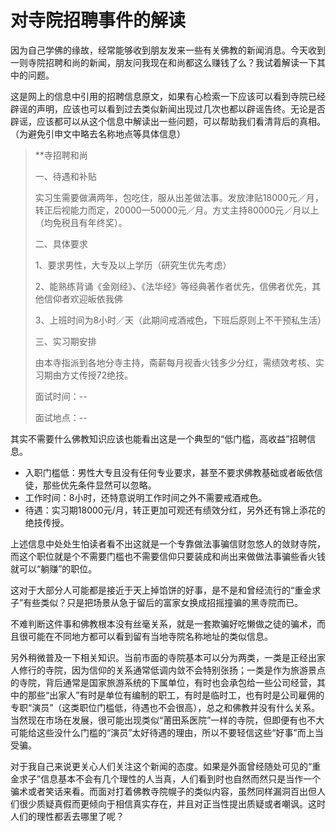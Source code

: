 # 对寺院招聘事件的解读


因为自己学佛的缘故，经常能够收到朋友发来一些有关佛教的新闻消息。今天收到一则寺院招聘和尚的新闻，朋友问我现在和尚都这么赚钱了么？我试着解读一下其中的问题。

这是网上的信息中引用的招聘信息原文，如果有心检索一下应该可以看到寺院已经辟谣的声明，应该也可以看到过去类似新闻出现过几次也都以辟谣告终。无论是否辟谣，应该都可以从这个信息中解读出一些问题，可以帮助我们看清背后的真相。（为避免引申文中略去名称地点等具体信息）

> **寺招聘和尚
>
> 一、待遇和补贴
>
> 实习生需要做满两年，包吃住，服从出差做法事。发放津贴18000元／月，转正后视能力而定，20000—50000元／月。方丈主持80000元／月以上（均免税且有年终奖）。
>
> 二、具体要求
>
> 1、要求男性，大专及以上学历（研究生优先考虑）
>
> 2、能熟练背诵《金刚经》、《法华经》等经典著作者优先，信佛者优先，其他信仰者欢迎皈依我佛
>
> 3、上班时间为8小时／天（此期间戒酒戒色，下班后原则上不干预私生活）
>
> 三、实习期安排
>
> 由本寺指派到各地分寺主持，斋薪每月视香火钱多少分红，需绩效考核、实习期由方丈传授72绝技。
>
> 面试时间：--
>
> 面试地点：--

其实不需要什么佛教知识应该也能看出这是一个典型的“低门槛，高收益”招聘信息。

- 入职门槛低：男性大专且没有任何专业要求，甚至不要求佛教基础或者皈依信徒，那些优先条件显然可以忽略。
- 工作时间：8小时，还特意说明工作时间之外不需要戒酒戒色。
- 待遇：实习期18000元/月，转正更加可观还有绩效分红，另外还有锦上添花的绝技传授。

上述信息中处处生怕读者看不出这就是一个专靠做法事骗信财忽悠人的敛财寺院，而这个职位就是个不需要门槛也不需要信仰只要装成和尚出来做做法事骗些香火钱就可以“躺赚”的职位。

这对于大部分人可能都是接近于天上掉馅饼的好事，是不是和曾经流行的“重金求子”有些类似？只是把场景从急于留后的富家女换成招摇撞骗的黑寺院而已。

不难判断这件事和佛教根本没有丝毫关系，就是一套欺骗好吃懒做之徒的骗术，而且很可能在不同地方都可以看到留有当地寺院名称地址的类似信息。

另外稍微普及一下相关知识。当前市面的寺院基本可以分为两类，一类是正经出家人修行的寺院，因为信仰的关系通常低调内敛不会特别张扬；一类是作为旅游景点的寺院，背后通常是国家旅游系统的下属单位，有时也会承包给一些公司经营，其中的那些“出家人”有时是单位有编制的职工，有时是临时工，也有时是公司雇佣的专职“演员”（这类职位门槛低，待遇也不会很高），总之和佛教并没有什么关系。当然现在市场在发展，很可能出现类似“莆田系医院”一样的寺院，但即便有也不大可能给这些没什么门槛的“演员”太好待遇的理由，所以不要轻信这些“好事”而上当受骗。

对于我自己来说更关心人们关注这个新闻的态度。如果是外面曾经随处可见的“重金求子”信息基本不会有几个理性的人当真，人们看到时也自然而然只是当作一个骗术或者笑话来看。而面对打着佛教寺院幌子的类似内容，虽然同样漏洞百出但人们很少质疑真假而更倾向于相信真实存在，并且对正当性提出质疑或者嘲讽。这时人们的理性都丢去哪里了呢？


